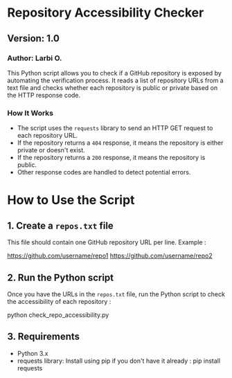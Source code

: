 # Repository Accessibility Checker

## Version: 1.0
### Author: Larbi O.

This Python script allows you to check if a GitHub repository is exposed by automating the verification process. It reads a list of repository URLs from a text file and checks whether each repository is public or private based on the HTTP response code.

### How It Works

- The script uses the `requests` library to send an HTTP GET request to each repository URL.
- If the repository returns a `404` response, it means the repository is either private or doesn't exist.
- If the repository returns a `200` response, it means the repository is public.
- Other response codes are handled to detect potential errors.

# How to Use the Script

## 1. Create a `repos.txt` file

This file should contain one GitHub repository URL per line. Example :

https://github.com/username/repo1
https://github.com/username/repo2

## 2. Run the Python script

Once you have the URLs in the `repos.txt` file, run the Python script to check the accessibility of each repository :

python check_repo_accessibility.py

## 3. Requirements
- Python 3.x
- requests library: Install using pip if you don't have it already : pip install requests




